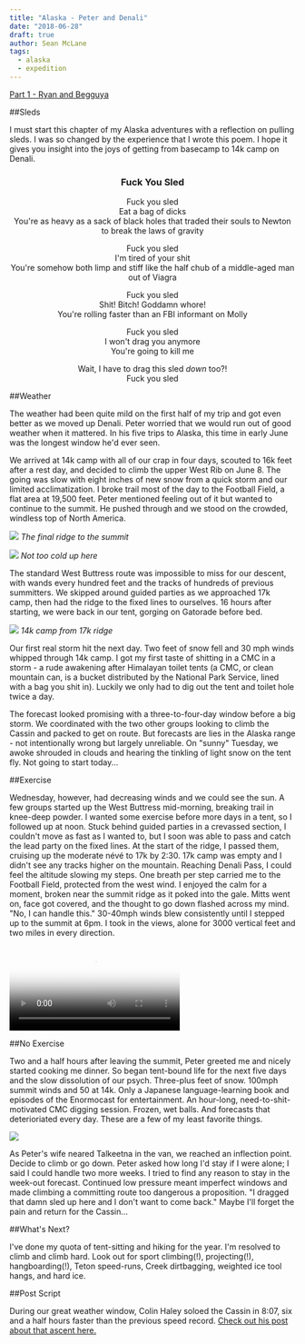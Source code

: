 ```yaml
---
title: "Alaska - Peter and Denali"
date: "2018-06-28"
draft: true
author: Sean McLane
tags:
  - alaska
  - expedition
---
```


[Part 1 - Ryan and Begguya](/alaska-part-1/)

##Sleds

I must start this chapter of my Alaska adventures with a reflection on pulling sleds. I was so changed by the experience that I wrote this poem. I hope it gives you insight into the joys of getting from basecamp to 14k camp on Denali.

<h3 style="text-align: center">Fuck You Sled</h4>

<p style="text-align: center">Fuck you sled  <br>
Eat a bag of dicks  <br>
You're as heavy as a sack of black holes that traded their souls to Newton to break the laws of gravity</p>

<p style="text-align: center">Fuck you sled  <br>
I'm tired of your shit  <br>
You're somehow both limp and stiff like the half chub of a middle-aged man out of Viagra

<p style="text-align: center">Fuck you sled  <br>
Shit! Bitch! Goddamn whore!  <br>
You're rolling faster than an FBI informant on Molly

<p style="text-align: center">Fuck you sled  <br>
I won't drag you anymore  <br>
You're going to kill me

<p style="text-align: center">Wait, I have to drag this sled <em>down</em> too?!  <br>
Fuck you sled</p>

##Weather

The weather had been quite mild on the first half of my trip and got even better as we moved up Denali. Peter worried that we would run out of good weather when it mattered. In his five trips to Alaska, this time in early June was the longest window he'd ever seen.

We arrived at 14k camp with all of our crap in four days, scouted to 16k feet after a rest day, and decided to climb the upper West Rib on June 8. The going was slow with eight inches of new snow from a quick storm and our limited acclimatization. I broke trail most of the day to the Football Field, a flat area at 19,500 feet. Peter mentioned feeling out of it but wanted to continue to the summit. He pushed through and we stood on the crowded, windless top of North America. 

![](summit-ridge.jpg)
*The final ridge to the summit*

![](summit.jpg)
*Not too cold up here*

The standard West Buttress route was impossible to miss for our descent, with wands every hundred feet and the tracks of hundreds of previous summitters. We skipped around guided parties as we approached 17k camp, then had the ridge to the fixed lines to ourselves. 16 hours after starting, we were back in our tent, gorging on Gatorade before bed.

![](14.jpg)
*14k camp from 17k ridge*

Our first real storm hit the next day. Two feet of snow fell and 30 mph winds whipped through 14k camp. I got my first taste of shitting in a CMC in a storm - a rude awakening after Himalayan toilet tents (a CMC, or clean mountain can, is a bucket distributed by the National Park Service, lined with a bag you shit in). Luckily we only had to dig out the tent and toilet hole twice a day.

The forecast looked promising with a three-to-four-day window before a big storm. We coordinated with the two other groups looking to climb the Cassin and packed to get on route. But forecasts are lies in the Alaska range - not intentionally wrong but largely unreliable. On "sunny" Tuesday, we awoke shrouded in clouds and hearing the tinkling of light snow on the tent fly. Not going to start today...

##Exercise

Wednesday, however, had decreasing winds and we could see the sun. A few groups started up the West Buttress mid-morning, breaking trail in knee-deep powder. I wanted some exercise before more days in a tent, so I followed up at noon. Stuck behind guided parties in a crevassed section, I couldn't move as fast as I wanted to, but I soon was able to pass and catch the lead party on the fixed lines. At the start of the ridge, I passed them, cruising up the moderate névé to 17k by 2:30. 17k camp was empty and I didn't see any tracks higher on the mountain. Reaching Denali Pass, I could feel the altitude slowing my steps. One breath per step carried me to the Football Field, protected from the west wind. I enjoyed the calm for a moment, broken near the summit ridge as it poked into the gale. Mitts went on, face got covered, and the thought to go down flashed across my mind. "No, I can handle this." 30-40mph winds blew consistently until I stepped up to the summit at 6pm. I took in the views, alone for 3000 vertical feet and two miles in every direction.

<video style="max-width: 100%" playsinline="" poster="https://instagram.fyyc5-1.fna.fbcdn.net/vp/f0afd08311bc9518c86531b8a39f8341/5B33F3DF/t51.2885-15/e15/36085925_1005303252966374_2827688480639811584_n.jpg" preload="none" src="blob:https://www.instagram.com/a5390b2a-351b-474a-86d0-c8e1ba665f05" type="video/mp4"></video>

##No Exercise

Two and a half hours after leaving the summit, Peter greeted me and nicely started cooking me dinner. So began tent-bound life for the next five days and the slow dissolution of our psych. Three-plus feet of snow. 100mph summit winds and 50 at 14k. Only a Japanese language-learning book and episodes of the Enormocast for entertainment. An hour-long, need-to-shit-motivated CMC digging session. Frozen, wet balls. And forecasts that deterioriated every day. These are a few of my least favorite things.

![](weather.jpg)

As Peter's wife neared Talkeetna in the van, we reached an inflection point. Decide to climb or go down. Peter asked how long I'd stay if I were alone; I said I could handle two more weeks. I tried to find any reason to stay in the week-out forecast. Continued low pressure meant imperfect windows and made climbing a committing route too dangerous a proposition. "I dragged that damn sled up here and I don't want to come back." Maybe I'll forget the pain and return for the Cassin...

##What's Next?

I've done my quota of tent-sitting and hiking for the year. I'm resolved to climb and climb hard. Look out for sport climbing(!), projecting(!), hangboarding(!), Teton speed-runs, Creek dirtbagging, weighted ice tool hangs, and hard ice.

##Post Script

During our great weather window, Colin Haley soloed the Cassin in 8:07, six and a half hours faster than the previous speed record. [Check out his post about that ascent here.](https://www.instagram.com/p/Bjx_asMnHCq/?taken-by=colinhaley1)